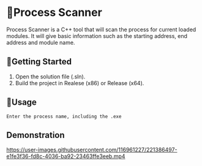 # 📖Process Scanner

Process Scanner is a C++ tool that will scan the process for current loaded modules.
It will give basic information such as the starting address, end address and module name.

## 🚀Getting Started
1. Open the solution file (.sln).
2. Build the project in Realese (x86) or Release (x64).

## 🧪Usage

```
Enter the process name, including the .exe
```
## Demonstration
https://user-images.githubusercontent.com/116961227/221386497-e1fe3f36-fd8c-4036-ba92-23463ffe3eeb.mp4
